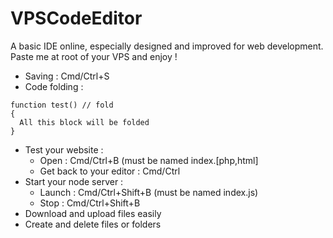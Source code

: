 # VPSCodeEditor
A basic IDE online, especially designed and improved for web development.   
Paste me at root of your VPS and enjoy !   

- Saving : Cmd/Ctrl+S
- Code folding : 
```
function test() // fold 
{ 
  All this block will be folded 
}
```
- Test your website :
  + Open : Cmd/Ctrl+B (must be named index.[php,html]
  + Get back to your editor : Cmd/Ctrl
- Start your node server : 
  + Launch : Cmd/Ctrl+Shift+B (must be named index.js)
  + Stop : Cmd/Ctrl+Shift+B
- Download and upload files easily
- Create and delete files or folders
